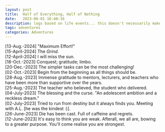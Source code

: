 ```yaml
---
layout: post
title:  Half of Everything, Half of Nothing
date:   2023-06-01 16:40:16
description: logs based on life events... this doesn't necessarily make sense
tags: adventures
categories: Adventures
---
```

[13-Aug.-2024] "Maximum Effort!"\
[15-April-2024] The *Grind*.\
[12-April-2024] I will miss the sun.\
[18-Oct.-2023] Conquest; gratitude; limbo.\
[20-Dec.-2023] The simpler tasks can be the most challenging!\
[02-Oct.-2023] Begin from the beginning as all things should be.\
[28-Aug.-2023] Immense gratitude to mentors, lecturers, and teachers who have been more than supportive over the years.\
[25-Aug.-2023] The teacher who believed, the student who delivered.\
[04-July-2023] The blessing and the curse. "An adolescent ambition and a reckless dream."\
[02-July-2023] Tried to run from destiny but it always finds you. Meeting with A.L. [he was the kindest :)].\
[26-June-2023] Die has been cast. Full of caffeine and regrets.\
[12-June-2023] It's easy to think you are weak. Afterall, we all are, bowing to a greater purpose. You'll come realise you are strongest.
